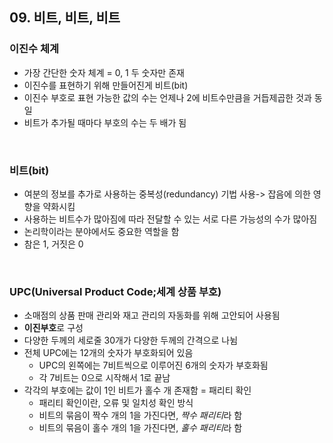 ## 09. 비트, 비트, 비트

### 이진수 체계
- 가장 간단한 숫자 체계 = 0, 1 두 숫자만 존재
- 이진수를 표현하기 위해 만들어진게 비트(bit)
- 이진수 부호로 표현 가능한 값의 수는 언제나 2에 비트수만큼을 거듭제곱한 것과 동일
- 비트가 추가될 때마다 부호의 수는 두 배가 됨

<br>

### 비트(bit)
- 여분의 정보를 추가로 사용하는 중복성(redundancy) 기법 사용-> 잡음에 의한 영향을 약화시킴
- 사용하는 비트수가 많아짐에 따라 전달할 수 있는 서로 다른 가능성의 수가 많아짐
- 논리학이라는 분야에서도 중요한 역할을 함
- 참은 1, 거짓은 0

<br>

### UPC(Universal Product Code;세계 상품 부호)
- 소매점의 상품 판매 관리와 재고 관리의 자동화를 위해 고안되어 사용됨
- **이진부호**로 구성
- 다양한 두께의 세로줄 30개가 다양한 두께의 간격으로 나뉨
- 전체 UPC에는 12개의 숫자가 부호화되어 있음
   - UPC의 왼쪽에는 7비트씩으로 이루어진 6개의 숫자가 부호화됨
   - 각 7비트는 0으로 시작해서 1로 끝남
- 각각의 부호에는 값이 1인 비트가 홀수 개 존재함 = 패리티 확인
   - 패리티 확인이란, 오류 및 일치성 확인 방식
   - 비트의 묶음이 짝수 개의 1을 가진다면, *짝수 패리티*라 함
   - 비트의 묶음이 홀수 개의 1을 가진다면, *홀수 패리티*라 함

